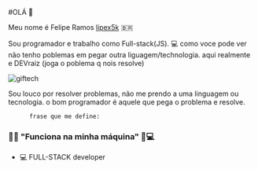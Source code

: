 #OLÁ 👋

Meu nome é Felipe Ramos [lipex5k](https://www.instagram.com/euliperb/) 🇧🇷

Sou programador e trabalho como Full-stack(JS). 💻
como voce pode ver não tenho poblemas em pegar outra liguagem/technologia. aqui realmente e DEVraiz
(joga o poblema q nois resolve)




![giftech](https://github.com/lipex5k/lipex5k/assets/113557336/e414ef40-618c-41e8-8c67-28643bdf2bb0)




Sou louco por resolver problemas, não me prendo a uma linguagem ou tecnologia. o bom programador é aquele que pega o problema e resolve.


          frase que me define: 
### 🐱‍💻 "Funciona na minha máquina" 🧠💻

- 💻 FULL-STACK developer
